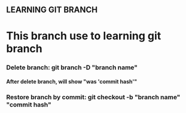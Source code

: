 ## LEARNING GIT BRANCH
## <h1>This branch use to learning git branch</h1>

### Delete branch: git branch -D "branch name"
#### After delete branch, will show "was 'commit hash'"

### Restore branch by commit: git checkout -b "branch name" "commit hash"
